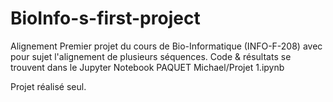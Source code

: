 # BioInfo-s-first-project
Alignement
Premier projet du cours de Bio-Informatique (INFO-F-208) avec pour sujet l'alignement de plusieurs séquences.
Code & résultats se trouvent dans le Jupyter Notebook PAQUET Michael/Projet 1.ipynb

Projet réalisé seul.
